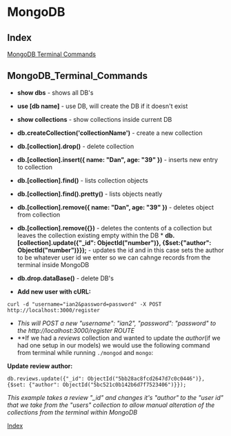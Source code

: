 MongoDB
======
  
Index
------
[MongoDB Terminal Commands](#MongoDB_Terminal_Commands)

MongoDB_Terminal_Commands
------

* **show dbs** - shows all DB's  
* **use [db name]** - use DB, will create the DB if it doesn't exist    
* **show collections** - show collections inside current DB  
* **db.createCollection('collectionName')** - create a new collection  
* **db.[collection].drop()** - delete collection  
* **db.[collection].insert({ name: "Dan", age: "39" })** - inserts new entry to collection  
* **db.[collection].find()** - lists collection objects  
* **db.[collection].find().pretty()** - lists objects neatly  
* **db.[collection].remove({ name: "Dan", age: "39" })** - deletes object from collection  
* **db.[collection].remove({})** - deletes the contents of a collection but leaves the collection existing empty within the DB * **db.[collection].update({"_id": ObjectId("number")}, {$set:{"author": ObjectId("number")}});** - updates the id and in this case sets the author to be whatever user id we enter so we can cahnge records from the terminal inside MongoDB   
* **db.drop.dataBase()** - delete DB's  

  
* **Add new user with cURL:**   
```
curl -d "username="ian2&password=password" -X POST http://localhost:3000/register
```  
* *This will POST a new "username": "ian2", "password": "password" to the http://localhost:3000/register ROUTE*  
* **If we had a *reviews* collection and wanted to update the *author*(if we had one setup in our models) we would use the following command from terminal while running `./mongod` and `mongo`:  
  
**Update review author:**  
```
db.reviews.update({"_id": ObjectId("5bb28ac8fcd2647d7c0c0446")}, {$set: {"author": ObjectId("5bc521c0b142b6d7f7523406")}});
```  
*This example takes a review "_id" and changes it's "author" to the "user id" that we take from the "users" collection to allow manual alteration of the collections from the terminal within MongoDB*  
  
[Index](#Index)  
  

  
  

